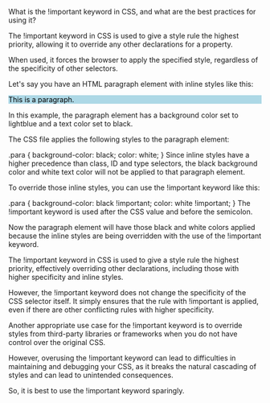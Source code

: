 What is the !important keyword in CSS, and what are the best practices for using it?

The !important keyword in CSS is used to give a style rule the highest priority, allowing it to override any other declarations for a property.

When used, it forces the browser to apply the specified style, regardless of the specificity of other selectors.

Let's say you have an HTML paragraph element with inline styles like this:

<p class="para" style="background-color: lightblue; color: black;">
  This is a paragraph.
</p>
In this example, the paragraph element has a background color set to lightblue and a text color set to black.

The CSS file applies the following styles to the paragraph element:

.para {
  background-color: black;
  color: white;
}
Since inline styles have a higher precedence than class, ID and type selectors, the black background color and white text color will not be applied to that paragraph element.

To override those inline styles, you can use the !important keyword like this:

.para {
  background-color: black !important;
  color: white !important;
}
The !important keyword is used after the CSS value and before the semicolon.

Now the paragraph element will have those black and white colors applied because the inline styles are being overridden with the use of the !important keyword.

The !important keyword in CSS is used to give a style rule the highest priority, effectively overriding other declarations, including those with higher specificity and inline styles.

However, the !important keyword does not change the specificity of the CSS selector itself. It simply ensures that the rule with !important is applied, even if there are other conflicting rules with higher specificity.

Another appropriate use case for the !important keyword is to override styles from third-party libraries or frameworks when you do not have control over the original CSS.

However, overusing the !important keyword can lead to difficulties in maintaining and debugging your CSS, as it breaks the natural cascading of styles and can lead to unintended consequences.

So, it is best to use the !important keyword sparingly.